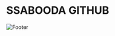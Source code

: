 # SSABOODA GITHUB

![Footer](https://capsule-render.vercel.app/api?type=waving&color=auto&height=200&section=footer)

